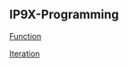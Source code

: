 ## IP9X-Programming
[Function](https://github.com/zion86/IP9X-Programming/tree/master/Function)

[Iteration](https://github.com/zion86/IP9X-Programming/tree/master/Iteration)
